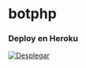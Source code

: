 # botphp 
### Deploy en Heroku
[![Desplegar](https://techdevapis.000webhostapp.com/imgs/heroku-og-cad174838a49b266550809e29026ec9bc18e056dae8f9cf523ea4237379691f9.png)](https://heroku.com/deploy?template=https://github.com/INFORMATIC0/botphp)

